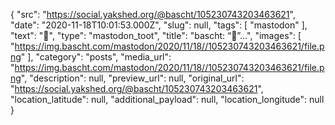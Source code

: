 {
  "src": "https://social.yakshed.org/@bascht/105230743203463621",
  "date": "2020-11-18T10:01:53.000Z",
  "slug": null,
  "tags": [
    "mastodon"
  ],
  "text": "🤡",
  "type": "mastodon_toot",
  "title": "bascht: “🤡”…",
  "images": [
    "https://img.bascht.com/mastodon/2020/11/18//105230743203463621/file.png"
  ],
  "category": "posts",
  "media_url": "https://img.bascht.com/mastodon/2020/11/18//105230743203463621/file.png",
  "description": null,
  "preview_url": null,
  "original_url": "https://social.yakshed.org/@bascht/105230743203463621",
  "location_latitude": null,
  "additional_payload": null,
  "location_longitude": null
}
